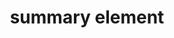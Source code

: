 ---
{
  "title": "summary element",
  "description": "The details element represents a disclosure widget from which the user can obtain additional information or controls. Note that per the HTML5 spec, headings are allowed in the summary element.",
  "category": "html",
  "keywords": [
    "summary element"
  ],
  "last_test_date": "2019-08-05",
  "test_results_url": "https://a11ysupport.io/tech/html/summary_element",
  "test_url": "https://a11ysupport.io/tech/html/summary_element",
  "notes_by_num": {
    "1": "HTML basic details/summary test with a heading in the summary: tried \"click train\"",
    "2": "HTML basic details/summary test with a heading in the summary: tried \"click button\" and \"click summary\"",
    "3": "HTML basic details/summary test with a heading in the summary: Not applicable because IE doesn't support these elements, so semantics are not conveyed and all content is shown.",
    "4": "HTML basic details/summary test with a heading in the summary: NA because IE doesn't support these elements, so semantics are not conveyed and all content is shown.",
    "5": "HTML basic details/summary test with a heading in the summary: NA because Narrator doesn't support these elements, so semantics are not conveyed and all content is shown.",
    "6": "HTML basic details/summary test with a heading in the summary: Narrator doesn't support these elements, so semantics are not conveyed and all content is shown.",
    "7": "Didn't convey when the expanded state is changed",
    "8": "Didn't provide shortcuts to jump to this role",
    "9": "Didn't convey its name",
    "10": "Didn't convey its role"
  },
  "stats": {
    "dragon_win": {
      "chrome": {
        "88": "u #1 #2"
      }
    },
    "jaws": {
      "chrome": {
        "88": "y"
      },
      "ie": {
        "11": "y #3 #4"
      },
      "firefox": {
        "85": "y"
      }
    },
    "narrator": {
      "edge": {
        "88": "y #5 #6"
      }
    },
    "nvda": {
      "chrome": {
        "88": "a #7"
      },
      "firefox": {
        "85": "y"
      }
    },
    "orca": {
      "firefox": {
        "85": "y"
      }
    },
    "talkback": {
      "and_chr": {
        "88": "y"
      }
    },
    "va_and": {
      "and_chr": {
        "88": "y"
      }
    },
    "vo_ios": {
      "ios_saf": {
        "14.4": "a #8"
      }
    },
    "vo_macos": {
      "safari": {
        "14.0.3": "a #8"
      }
    },
    "vc_ios": {
      "ios_saf": {
        "14.4": "y"
      }
    },
    "vc_macos": {
      "safari": {
        "14.0.3": "u #9 #10"
      }
    },
    "wsr": {
      "edge": {
        "88": "y"
      },
      "chrome": {
        "88": "y"
      }
    }
  },
  "links": {
    "NVDA issue for change of state": "https://github.com/nvaccess/nvda/issues/8631",
    "NVDA issue for change of state (when a heading is used) ": "https://github.com/nvaccess/nvda/issues/8706",
    "JAWS issue for missing heading semantics": "https://github.com/FreedomScientific/VFO-standards-support/issues/105",
    "WHATWG HTML spec for the summary element": "https://html.spec.whatwg.org/multipage/interactive-elements.html#the-summary-element",
    "HTML AAM for the summary element": "https://w3c.github.io/html-aam/#el-summary"
  }
}
---